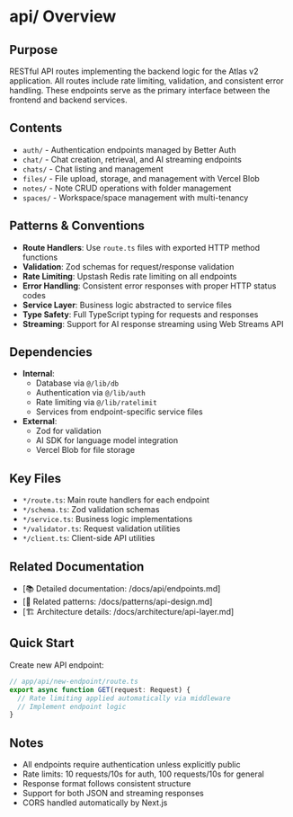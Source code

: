 # api/ Overview

## Purpose
RESTful API routes implementing the backend logic for the Atlas v2 application. All routes include rate limiting, validation, and consistent error handling. These endpoints serve as the primary interface between the frontend and backend services.

## Contents
- `auth/` - Authentication endpoints managed by Better Auth
- `chat/` - Chat creation, retrieval, and AI streaming endpoints
- `chats/` - Chat listing and management
- `files/` - File upload, storage, and management with Vercel Blob
- `notes/` - Note CRUD operations with folder management
- `spaces/` - Workspace/space management with multi-tenancy

## Patterns & Conventions
- **Route Handlers**: Use `route.ts` files with exported HTTP method functions
- **Validation**: Zod schemas for request/response validation
- **Rate Limiting**: Upstash Redis rate limiting on all endpoints
- **Error Handling**: Consistent error responses with proper HTTP status codes
- **Service Layer**: Business logic abstracted to service files
- **Type Safety**: Full TypeScript typing for requests and responses
- **Streaming**: Support for AI response streaming using Web Streams API

## Dependencies
- **Internal**: 
  - Database via `@/lib/db`
  - Authentication via `@/lib/auth`
  - Rate limiting via `@/lib/ratelimit`
  - Services from endpoint-specific service files
- **External**: 
  - Zod for validation
  - AI SDK for language model integration
  - Vercel Blob for file storage

## Key Files
- `*/route.ts`: Main route handlers for each endpoint
- `*/schema.ts`: Zod validation schemas
- `*/service.ts`: Business logic implementations
- `*/validator.ts`: Request validation utilities
- `*/client.ts`: Client-side API utilities

## Related Documentation
- [📚 Detailed documentation: /docs/api/endpoints.md]
- [🔗 Related patterns: /docs/patterns/api-design.md]
- [🏗️ Architecture details: /docs/architecture/api-layer.md]

## Quick Start
Create new API endpoint:
```typescript
// app/api/new-endpoint/route.ts
export async function GET(request: Request) {
  // Rate limiting applied automatically via middleware
  // Implement endpoint logic
}
```

## Notes
- All endpoints require authentication unless explicitly public
- Rate limits: 10 requests/10s for auth, 100 requests/10s for general
- Response format follows consistent structure
- Support for both JSON and streaming responses
- CORS handled automatically by Next.js